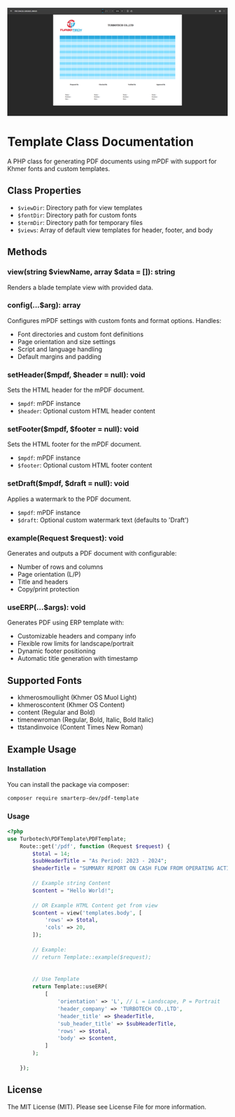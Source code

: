 ![](example.png)

# Template Class Documentation

A PHP class for generating PDF documents using mPDF with support for Khmer fonts and custom templates.

## Class Properties

- `$viewDir`: Directory path for view templates
- `$fontDir`: Directory path for custom fonts
- `$termDir`: Directory path for temporary files
- `$views`: Array of default view templates for header, footer, and body

## Methods

### view(string $viewName, array $data = []): string
Renders a blade template view with provided data.

### config(...$arg): array
Configures mPDF settings with custom fonts and format options. Handles:
- Font directories and custom font definitions
- Page orientation and size settings
- Script and language handling
- Default margins and padding

### setHeader($mpdf, $header = null): void
Sets the HTML header for the mPDF document.
- `$mpdf`: mPDF instance
- `$header`: Optional custom HTML header content

### setFooter($mpdf, $footer = null): void
Sets the HTML footer for the mPDF document.
- `$mpdf`: mPDF instance
- `$footer`: Optional custom HTML footer content

### setDraft($mpdf, $draft = null): void
Applies a watermark to the PDF document.
- `$mpdf`: mPDF instance
- `$draft`: Optional custom watermark text (defaults to 'Draft')

### example(Request $request): void
Generates and outputs a PDF document with configurable:
- Number of rows and columns
- Page orientation (L/P)
- Title and headers
- Copy/print protection

### useERP(...$args): void
Generates PDF using ERP template with:
- Customizable headers and company info
- Flexible row limits for landscape/portrait
- Dynamic footer positioning
- Automatic title generation with timestamp

## Supported Fonts

- khmerosmoullight (Khmer OS Muol Light)
- khmeroscontent (Khmer OS Content)
- content (Regular and Bold)
- timenewroman (Regular, Bold, Italic, Bold Italic)
- ttstandinvoice (Content Times New Roman)

## Example Usage


### Installation

You can install the package via composer:

```bash
composer require smarterp-dev/pdf-template
```

### Usage

```php
<?php
use Turbotech\PDFTemplate\PDFTemplate;
    Route::get('/pdf', function (Request $request) {
        $total = 14;
        $subHeaderTitle = "As Period: 2023 - 2024";
        $headerTitle = "SUMMARY REPORT ON CASH FLOW FROM OPERATING ACTIVITIES";

        // Example string Content
        $content = "Hello World!";

        // OR Example HTML Content get from view
        $content = view('templates.body', [
            'rows' => $total,
            'cols' => 20,
        ]);

        // Example:
        // return Template::example($request);


        // Use Template
        return Template::useERP(
            [
                'orientation' => 'L', // L = Landscape, P = Portrait
                'header_company' => 'TURBOTECH CO.,LTD',
                'header_title' => $headerTitle,
                'sub_header_title' => $subHeaderTitle,
                'rows' => $total,
                'body' => $content,
            ]
        );

    });
```

## License
The MIT License (MIT). Please see License File for more information.